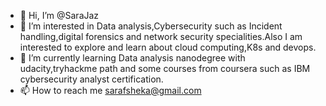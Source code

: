 - 👋 Hi, I’m @SaraJaz
- 👀 I’m interested in Data analysis,Cybersecurity such as Incident handling,digital forensics and network security specialities.Also I am interested to explore and learn about cloud computing,K8s and devops.
- 🌱 I’m currently learning Data analysis nanodegree with udacity,tryhackme path and some courses from coursera such as IBM cybersecurity analyst certification.
- 📫 How to reach me sarafsheka@gmail.com 

<!---
SaraJaz/SaraJaz is a ✨ special ✨ repository because its `README.md` (this file) appears on your GitHub profile.
You can click the Preview link to take a look at your changes.
--->
